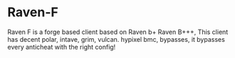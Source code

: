 # Raven-F
Raven F is a forge based client based on Raven b+ Raven B+++, This client has decent polar, intave, grim, vulcan. hypixel bmc, bypasses, it bypasses every anticheat with the right config!

